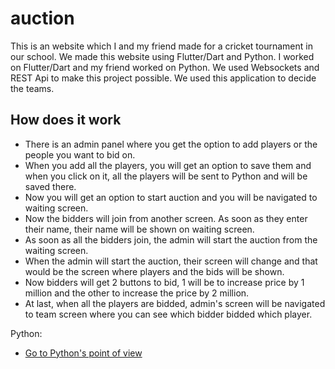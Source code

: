 # auction

This is an website which I and my friend made for a cricket tournament in our school. We made this website using Flutter/Dart and Python. I worked on Flutter/Dart and my friend worked on Python. We used Websockets and REST Api to make this project possible. We used this application to decide the teams.

## How does it work

- There is an admin panel where you get the option to add players or the people you want to bid on.
- When you add all the players, you will get an option to save them and when you click on it, all the players will be sent to Python and will be saved there.
- Now you will get an option to start auction and you will be navigated to waiting screen.
- Now the bidders will join from another screen. As soon as they enter their name, their name will be shown on waiting screen.
- As soon as all the bidders join, the admin will start the auction from the waiting screen.
- When the admin will start the auction, their screen will change and that would be the screen where players and the bids will be shown.
- Now bidders will get 2 buttons to bid, 1 will be to increase price by 1 million and the other to increase the price by 2 million.
- At last, when all the players are bidded, admin's screen will be navigated to team screen where you can see which bidder bidded which player.

Python:

- [Go to Python's point of view](https://github.com/UveshRajwani/FastApi)
